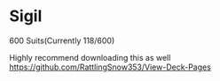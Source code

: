 # Sigil
600 Suits(Currently 118/600)

Highly recommend downloading this as well https://github.com/RattlingSnow353/View-Deck-Pages
